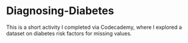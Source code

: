 # Diagnosing-Diabetes

This is a short activity I completed via Codecademy, where I explored a dataset on diabetes risk factors for missing values.
